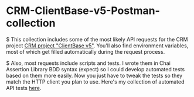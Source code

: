 # CRM-ClientBase-v5-Postman-collection

$ This collection includes some of the most likely API requests for the CRM project <a rel="CRM" href="https://clientbase.us/v5">CRM project "ClientBase v5"</a>. You'll also find environment variables, most of which get filled automatically during the request process.

$ Also, most requests include scripts and tests. I wrote them in Chai Assertion Library BDD syntax (expect) so I could develop automated tests based on them more easily. Now you just have to tweak the tests so they match the HTTP client you plan to use. Here's my collection of automated API tests <a rel href="https://github.com/cemicvetic/Testing-API-Automation-for-CRM-ClientBase-v5">here</a>.
